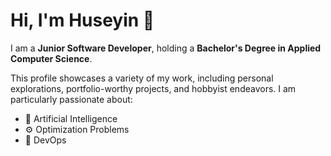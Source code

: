 # Hi, I'm Huseyin 👋

I am a **Junior Software Developer**, holding a **Bachelor's Degree in Applied Computer Science**.

This profile showcases a variety of my work, including personal explorations, portfolio-worthy projects, and hobbyist endeavors. I am particularly passionate about:

* 🤖 Artificial Intelligence
* ⚙️ Optimization Problems
* 🚀 DevOps
